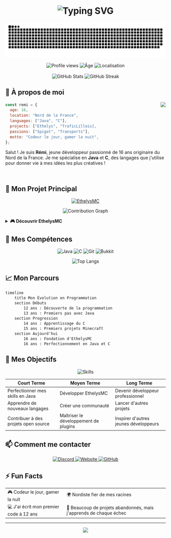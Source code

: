 <h1 align="center">
  <img src="https://readme-typing-svg.herokuapp.com?font=Fira+Code&size=40&duration=3000&pause=1000&color=F7F7F7&center=true&vCenter=true&width=500&height=100&lines=Salut+%F0%9F%91%8B;Je+suis+R%C3%A9mi;D%C3%A9veloppeur+Java+%26+C;Fondateur+d'EthelysMC" alt="Typing SVG" />
</h1>

<p align="center">
  <img src="https://raw.githubusercontent.com/platane/snk/output/github-contribution-grid-snake-dark.svg" alt="Snake animation" />
</p>

<div align="center">
  <img src="https://komarev.com/ghpvc/?username=lye-code&style=for-the-badge&color=blue" alt="Profile views" />
  <img src="https://img.shields.io/badge/Âge-16%20ans-blue?style=for-the-badge" alt="Âge" />
  <img src="https://img.shields.io/badge/Localisation-Nord,%20France-red?style=for-the-badge" alt="Localisation" />
</div>

<br>

<div align="center">
  <img src="https://github-readme-stats.vercel.app/api?username=lye-code&show_icons=true&theme=radical&hide_border=true" width="49%" alt="GitHub Stats"/>
  <img src="https://github-readme-streak-stats.herokuapp.com/?user=lye-code&theme=radical&hide_border=true" width="49%" alt="GitHub Streak"/>
</div>

## 💫 À propos de moi

<div align="center">
  <img align="right" height="150" src="https://media.giphy.com/media/SWoSkN6DxTszqIKEqv/giphy.gif"/>
</div>

```javascript
const remi = {
  age: 16,
  location: "Nord de la France",
  languages: ["Java", "C"],
  projects: ["Ethelys", "TraficLillois],
  passions: ["Spigot", "Transports"],
  motto: "Codeur le jour, gamer la nuit",
};
```

Salut ! Je suis **Rémi**, jeune développeur passionné de 16 ans originaire du Nord de la France. Je me spécialise en **Java** et **C**, des langages que j'utilise pour donner vie à mes idées les plus créatives !

<br>

## 🌟 Mon Projet Principal

<div align="center">
  <a href="https://www.ethelysmc.com">
    <img src="https://img.shields.io/badge/EthelysMC-Serveur%20Minecraft-brightgreen?style=for-the-badge&logo=minecraft&logoColor=white" alt="EthelysMC" />
  </a>
</div>

<p align="center">
  <img src="https://github-readme-activity-graph.vercel.app/graph?username=lye-code&bg_color=1a1b27&color=628fda&line=70a5fd&point=bf91f3&area=true&hide_border=true" alt="Contribution Graph" />
</p>

<details>
  <summary><b>🎮 Découvrir EthelysMC</b></summary>
  
  <br>
  
  <div align="center">
    <img src="https://media.giphy.com/media/v1.Y2lkPTc5MGI3NjExanh2dXdoeDd4ZHlkcWhuaHc1N3pnNXVjbXI5ZHN5cW1yZGJhcWF3byZlcD12MV9pbnRlcm5hbF9naWZfYnlfaWQmY3Q9Zw/rL1Q15ZiCGy5fZFvQB/giphy.gif" alt="Minecraft Animation" width="250px">
  </div>
  
  ### 🚀 Vision
  EthelysMC est né de ma passion pour Minecraft et la programmation. Mon objectif ? Créer un serveur unique qui offre une expérience de jeu innovante et immersive.
  
  ### 🛠️ Développement
  - Plugins personnalisés en Java
  - Architecture optimisée pour les performances
  - Systèmes de jeu uniques
  - Communauté au cœur du projet
  
  ### 🔮 Futur
  Malgré plusieurs projets abandonnés par le passé, je reste déterminé à faire d'EthelysMC un succès. Chaque erreur m'a permis d'apprendre et de revenir plus fort !
</details>

## 🧰 Mes Compétences

<div align="center">
  
  ![Java](https://img.shields.io/badge/Java-ED8B00?style=for-the-badge&logo=openjdk&logoColor=white)
  ![C](https://img.shields.io/badge/C-00599C?style=for-the-badge&logo=c&logoColor=white)
  ![Git](https://img.shields.io/badge/Git-F05032?style=for-the-badge&logo=git&logoColor=white)
  ![Bukkit](https://img.shields.io/badge/Bukkit-62B47A?style=for-the-badge&logo=minecraft&logoColor=white)
  
</div>

<div align="center">
  <img src="https://github-readme-stats.vercel.app/api/top-langs/?username=lye-code&theme=radical&layout=compact&hide_border=true" alt="Top Langs" />
</div>

## 📈 Mon Parcours

```mermaid
timeline
    title Mon Évolution en Programmation
    section Débuts
        12 ans : Découverte de la programmation
        13 ans : Premiers pas avec Java
    section Progression
        14 ans : Apprentissage du C
        15 ans : Premiers projets Minecraft
    section Aujourd'hui
        16 ans : Fondation d'EthelysMC
        16 ans : Perfectionnement en Java et C
```

## 🎯 Mes Objectifs

<div align="center">
  <img src="https://skillicons.dev/icons?i=java,c,git,bash,linux&theme=dark" alt="Skills" />
</div>

| Court Terme | Moyen Terme | Long Terme |
|-------------|-------------|------------|
| Perfectionner mes skills en Java | Développer EthelysMC | Devenir développeur professionnel |
| Apprendre de nouveaux langages | Créer une communauté | Lancer d'autres projets |
| Contribuer à des projets open source | Maîtriser le développement de plugins | Inspirer d'autres jeunes développeurs |

## 📫 Comment me contacter

<div align="center">
  
  <a href="https://discord.gg/ethelysmc">
    <img src="https://img.shields.io/badge/Discord-7289DA?style=for-the-badge&logo=discord&logoColor=white" alt="Discord"/>
  </a>
  <a href="https://www.ethelysmc.com">
    <img src="https://img.shields.io/badge/Site%20Web-EthelysMC-blue?style=for-the-badge&logo=firefox&logoColor=white" alt="Website"/>
  </a>
  <a href="https://github.com/lye-code">
    <img src="https://img.shields.io/badge/GitHub-100000?style=for-the-badge&logo=github&logoColor=white" alt="GitHub"/>
  </a>
  
</div>

## ⚡ Fun Facts

<div align="center">
  <table>
    <tr>
      <td>🎮 Codeur le jour, gamer la nuit</td>
      <td>🌍 Nordiste fier de mes racines</td>
    </tr>
    <tr>
      <td>💻 J'ai écrit mon premier code à 12 ans</td>
      <td>🚀 Beaucoup de projets abandonnés, mais j'apprends de chaque échec</td>
    </tr>
  </table>
</div>

---

<div align="center">
  <img src="https://capsule-render.vercel.app/api?type=waving&color=gradient&customColorList=6,11,20&height=100&section=footer&animation=twinkling" />
</div>
